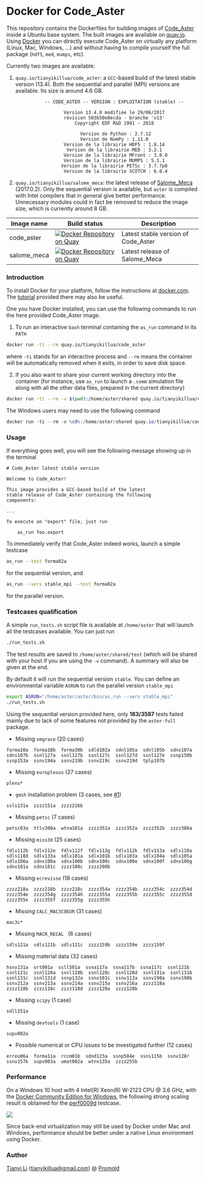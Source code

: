 # Docker for Code_Aster

This repository contains the Dockerfiles for building images of [Code_Aster](https://bitbucket.org/code_aster/codeaster-src) inside a Ubuntu base system. The built images are available on [quay.io](https://quay.io/tianyikillua). Using [Docker](https://www.docker.com/) you can directly execute Code_Aster on virtually any platform (Linux, Mac, Windows, ...) and without having to compile yourself the full package (`hdf5`, `med`, `mumps`, etc).

Currently two images are available:

1. `quay.io/tianyikillua/code_aster`: a `GCC`-based build of the latest stable version (13.4). Both the sequential and parallel (MPI) versions are available. Its size is around 4.6 GB.

```
              -- CODE_ASTER -- VERSION : EXPLOITATION (stable) --

                     Version 13.4.0 modifiée le 29/06/2017
                     révision 503b50e0ecda - branche 'v13'
                         Copyright EDF R&D 1991 - 2018

                           Version de Python : 2.7.12
                           Version de NumPy : 1.11.0
                     Version de la librairie HDF5 : 1.8.14
                      Version de la librairie MED : 3.2.1
                     Version de la librairie MFront : 3.0.0
                     Version de la librairie MUMPS : 5.1.1
                    Version de la librairie PETSc : 3.7.7p0
                     Version de la librairie SCOTCH : 6.0.4
```

2. `quay.io/tianyikillua/salome_meca`: the latest release of [Salome_Meca](https://www.code-aster.org/V2/spip.php?article295) (2017.0.2). Only the sequential version is available, but `aster` is compiled with Intel compilers that in general give better performance. Unnecessary modules could in fact be removed to reduce the image size, which is currently around 8 GB.

| Image name  | Build status                                                 | Description                         |
| ----------- | ------------------------------------------------------------ | ----------------------------------- |
| code_aster  | [![Docker Repository on Quay](https://quay.io/repository/tianyikillua/code_aster/status "Docker Repository on Quay")](https://quay.io/repository/tianyikillua/code_aster) | Latest stable version of Code_Aster |
| salome_meca | [![Docker Repository on Quay](https://quay.io/repository/tianyikillua/salome_meca/status "Docker Repository on Quay")](https://quay.io/repository/tianyikillua/salome_meca) | Latest release of Salome_Meca       |

### Introduction

To install Docker for your platform, follow the instructions at [docker.com](https://www.docker.com/get-docker). The [tutorial](https://docs.docker.com/get-started) provided there may also be useful.

One you have Docker installed, you can use the following commands to run the here provided Code_Aster image.

1. To run an interactive `bash` terminal containing the `as_run` command in its `PATH`

```sh
docker run -ti --rm quay.io/tianyikillua/code_aster
```

where `-ti` stands for an interactive process and `--rm` means the container will be automatically removed when it exits, in order to save disk space.

2. If you also want to share your current working directory into the container (for instance, use `as_run` to launch a `.comm` simulation file along with all the other data files, prepared in the current directory)

```sh
docker run -ti --rm -v $(pwd):/home/aster/shared quay.io/tianyikillua/code_aster
```

The Windows users may need to use the following command

```powershell
docker run -ti --rm -v %cd%:/home/aster/shared quay.io/tianyikillua/code_aster
```

### Usage

If everything goes well, you will see the following message showing up in the terminal

```
# Code_Aster latest stable version

Welcome to Code_Aster!

This image provides a GCC-based build of the latest
stable release of Code_Aster containing the following
components:

...

To execute an "export" file, just run

    as_run foo.export
```

To immediately verify that Code_Aster indeed works, launch a simple testcase

```sh
as_run --test forma02a
```

for the sequential version, and

```sh
as_run --vers stable_mpi --test forma02a
```

for the parallel version.

### Testcases qualification

A simple `run_tests.sh` script file is available at `/home/aster` that will launch all the testcases available. You can just run

```sh
./run_tests.sh
```

The test results are saved to `/home/aster/shared/test` (which will be shared with your host if you are using the `-v` command). A summary will also be given at the end.

By default it will run the sequential version `stable`. You can define an environmental variable `ASRUN` to run the parallel version `stable_mpi`

```sh
export ASRUN="/home/aster/aster/bin/as_run --vers stable_mpi"
./run_tests.sh
```

Using the sequential version provided here, only **183/3587** tests failed mainly due to lack of some features not provided by the `aster-full` package.

- Missing `xmgrace` (20 cases)

```
forma10a  forma10b  forma30b  sdld102a  sdnl105a  sdnl105b  sdns107a  sdns107b  ssnl127a  ssnl127b  ssnl127c  ssnl127d  ssnl127e  ssnp150b  ssnp153a  ssnv194a  ssnv219b  ssnv219c  ssnv219d  tplp107b
```

- Missing `europlexus` (27 cases)

```
plexu*
```

- `gmsh` installation problem (3 cases, see [#1](../../issues/1))

```
ssls131a  zzzz151a  zzzz216b
```

- Missing `petsc` (7 cases)

```
petsc03a  ttlv300a  wtna101a  zzzz351a  zzzz352a  zzzz352b  zzzz380a
```

- Missing `miss3d` (25 cases)

```
fdlv112b  fdlv112e  fdlv112f  fdlv112g  fdlv112k  fdlv113a  sdls118a  sdls118d  sdlv133a  sdlx101a  sdlx101b  sdlx103a  sdlx104a  sdlx105a  sdlx106a  sdnx100a  sdnx100b  sdnx100c  sdnx100e  sdnx100f  sdnx100g  sdnx101a  sdnx101c  zzzz108c  zzzz200b
```

- Missing `ecrevisse` (18 cases)

```
zzzz218a  zzzz218b  zzzz218c  zzzz354a  zzzz354b  zzzz354c  zzzz354d  zzzz354e  zzzz354g  zzzz354h  zzzz355a  zzzz355b  zzzz355c  zzzz355d  zzzz355e  zzzz355f  zzzz355g  zzzz355h
```

- Missing `CALC_MAC3COEUR` (31 cases)

```
mac3c*
```

- Missing `MACR_RECAL ` (6 cases)

```
sdls121a  sdls121b  sdls121c  zzzz159b  zzzz159e  zzzz159f
```

- Missing material data (32 cases)

```
hsnv131a  ort001a  ssll501a  ssna117a  ssna117b  ssna117c  ssnl121b  ssnl121c  ssnl128a  ssnl128b  ssnl128c  ssnl128d  ssnl131a  ssnl131b  ssnl131c  ssnl131d  ssnp132a  ssnv101c  ssnv113a  ssnv190a  ssnv190b  ssnv212a  ssnv213a  ssnv214a  ssnv215a  ssnv216a  zzzz118a
zzzz118b  zzzz118c  zzzz118d  zzzz120a  zzzz120b
```

- Missing `scipy` (1 case)

```
sdll151a
```

- Missing `devtools` (1 case)

```
supv002a
```

- Possible numerical or CPU issues to be investigated further (12 cases)

```
erreu06a  forma11a  rccm01b  sdnd123a  ssnp504e  ssns115b  ssnv128r  ssnv157k  supv003a  umat002a  wtnv135a  zzzz255b
```

### Performance

On a Windows 10 host with 4 Intel(R) Xeon(R) W-2123 CPU @ 3.6 GHz, with the [Docker Community Edition for Windows](https://store.docker.com/editions/community/docker-ce-desktop-windows), the following strong scaling result is obtained for the [perf0009d](https://www.code-aster.org/V2/spip.php?article260) testcase.

![](https://user-images.githubusercontent.com/4027283/40848354-3905383e-65bf-11e8-9f5b-3802a155a969.png)

Since back-end virtualization may still be used by Docker under Mac and Windows, performance should be better under a native Linux environment using Docker.

### Author

[Tianyi Li](https://www.linkedin.com/in/tianyikillua) ([tianyikillua@gmail.com](mailto:tianyikillua@gmail.com)) @ [Promold](https://www.linkedin.com/company/promold-paris)

